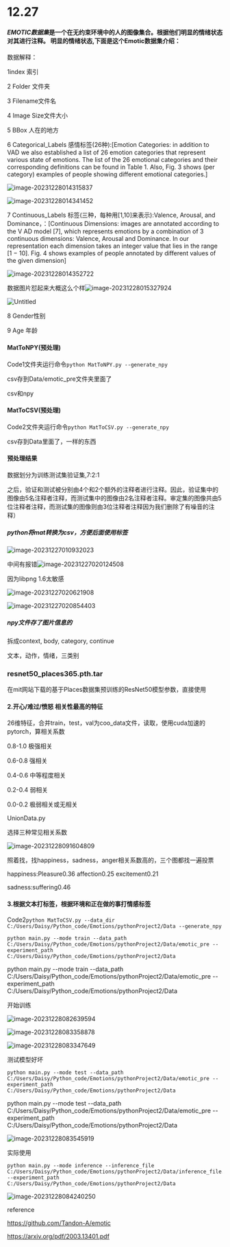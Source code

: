 # 12.27

####  *EMOTIC数据集*是一个在无约束环境中的人的图像集合。根据他们明显的情绪状态对其进行注释。 明显的情绪状态,下面是这个Emotic数据集介绍：

数据解释：

1index 索引

2 Folder 文件夹

3 Filename文件名

4 Image Size文件大小

5 BBox 人在的地方

6 Categorical_Labels 感情标签(26种):[Emotion Categories: in addition to VAD we also established a list of 26 emotion categories that represent various state of emotions. The list of the 26 emotional categories and their corresponding definitions can be found in Table 1. Also, Fig. 3 shows (per category) examples of people showing different emotional categories.]

![image-20231228014315837](./12.27.assets/image-20231228014315837.png)

![image-20231228014341452](./12.27.assets/image-20231228014341452.png)

7 Continuous_Labels 标签(三种，每种用[1,10]来表示):Valence, Arousal, and Dominance，：[Continuous Dimensions: images are annotated according to the V AD model [7], which represents emotions by a combination of 3 continuous dimensions: Valence, Arousal and Dominance. In our representation each dimension takes an integer value that lies in the range [1 − 10]. Fig. 4 shows examples of people annotated by different values of the given dimension]

![image-20231228014352722](./12.27.assets/image-20231228014352722.png)

数据图片怼起来大概这么个样![image-20231228015327924](./12.27.assets/image-20231228015327924.png)

![Untitled](./12.27.assets/Untitled.png)

8 Gender性别

9 Age 年龄



#### MatToNPY(预处理) 

Code1文件夹运行命令`python MatToNPY.py --generate_npy`

csv存到Data/emotic_pre文件夹里面了

csv和npy

#### MatToCSV(预处理) 

Code2文件夹运行命令`python MatToCSV.py --generate_npy`

csv存到Data里面了，一样的东西

#### 预处理结果

数据划分为训练测试集验证集,7:2:1

之后，验证和测试被分别由4个和2个额外的注释者进行注释。因此，验证集中的图像由5名注释者注释，而测试集中的图像由2名注释者注释。审定集的图像共由5位注释者注释，而测试集的图像则由3位注释者注释因为我们删除了有噪音的注释）

##### python将mat转换为csv，方便后面使用标签

![image-20231227010932023](C:/Users/Daisy/AppData/Roaming/Typora/typora-user-images/image-20231227010932023.png)

中间有报错![image-20231227020124508](./12.27.assets/image-20231227020124508.png)

因为libpng 1.6太敏感

![image-20231227020621908](./12.27.assets/image-20231227020621908.png)



![image-20231227020854403](./12.27.assets/image-20231227020854403.png)

##### npy文件存了图片信息的

拆成context, body, category, continue

文本，动作，情绪，三类别

### resnet50_places365.pth.tar

在mit网站下载的基于Places数据集预训练的ResNet50模型参数，直接使用

[下载地址]: http://places2.csail.mit.edu/models_places365/resnet18_places.pth.tar



#### 2.开心/难过/愤怒 相关性最高的特征

26维特征，合并train，test，val为coo_data文件，读取，使用cuda加速的pytorch，算相关系数

0.8-1.0     极强相关

0.6-0.8     强相关

0.4-0.6     中等程度相关

0.2-0.4     弱相关

0.0-0.2     极弱相关或无相关

UnionData.py

选择三种常见相关系数

![image-20231228091604809](./12.27.assets/image-20231228091604809.png)

照着找，找happiness，sadness，anger相关系数高的，三个图都找一遍投票

happiness:Pleasure0.36 affection0.25 excitement0.21

sadness:suffering0.46 





#### 3.根据文本打标签，根据环境和正在做的事打情感标签

Code2`python MatToCSV.py --data_dir C:/Users/Daisy/Python_code/Emotions/pythonProject2/Data --generate_npy`

`python main.py --mode train --data_path C:/Users/Daisy/Python_code/Emotions/pythonProject2/Data/emotic_pre --experiment_path C:/Users/Daisy/Python_code/Emotions/pythonProject2/Data`

python main.py --mode train --data_path C:/Users/Daisy/Python_code/Emotions/pythonProject2/Data/emotic_pre --experiment_path C:/Users/Daisy/Python_code/Emotions/pythonProject2/Data



开始训练

![image-20231228082639594](./12.27.assets/image-20231228082639594.png)

![image-20231228083358878](./12.27.assets/image-20231228083358878.png)



![image-20231228083347649](./12.27.assets/image-20231228083347649.png)



测试模型好坏

`python main.py --mode test --data_path C:/Users/Daisy/Python_code/Emotions/pythonProject2/Data/emotic_pre --experiment_path C:/Users/Daisy/Python_code/Emotions/pythonProject2/Data `

python main.py --mode test --data_path C:/Users/Daisy/Python_code/Emotions/pythonProject2/Data/emotic_pre --experiment_path C:/Users/Daisy/Python_code/Emotions/pythonProject2/Data

![image-20231228083545919](./12.27.assets/image-20231228083545919.png)

实际使用

```
python main.py --mode inference --inference_file C:/Users/Daisy/Python_code/Emotions/pythonProject2/Data/inference_file.txt --experiment_path C:/Users/Daisy/Python_code/Emotions/pythonProject2/Data
```

![image-20231228084240250](./12.27.assets/image-20231228084240250.png)

reference

https://github.com/Tandon-A/emotic

https://arxiv.org/pdf/2003.13401.pdf